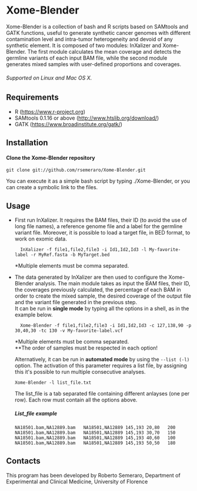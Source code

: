 # Xome-Blender
Xome-Blender is a collection of bash and R scripts based on SAMtools and GATK functions, useful to generate synthetic cancer genomes with different contamination level and intra-tumor heterogeneity and devoid of any synthetic element.
It is composed of two modules: InXalizer and Xome-Blender. The first module calculates the mean coverage and detects the germline variants of each input BAM file, while the second module generates mixed samples with user-defined proportions and coverages.
###### Supported on Linux and Mac OS X.

## Requirements 
* R (https://www.r-project.org)
* SAMtools 0.1.16 or above (http://www.htslib.org/download/)
* GATK (https://www.broadinstitute.org/gatk/)

## Installation
#### Clone the Xome-Blender repository
    git clone git://github.com/rsemeraro/Xome-Blender.git
You can execute it as a simple bash script by typing ./Xome-Blender, or you can create a symbolic link to the files.

## Usage
* First run InXalizer. It requires the BAM files, their ID (to avoid the use of long file names), a reference genome file and a label for the germline variant file. Moreover, it is possible to load a target file, in BED format, to work on exomic data.

        InXalizer -f file1,file2,file3 -i Id1,Id2,Id3 -l My-favorite-label -r MyRef.fasta -b MyTarget.bed

  *Multiple elements must be comma separated.
* The data generated by InXalizer are then used to configure the Xome-Blender analysis.
The main module takes as input the BAM files, their ID, the coverages previously calculated, the percentage of each BAM in order to create the mixed sample, the desired coverage of the output file and the variant file generated in the previous step. <br /> It can be run in **single mode** by typing all the options in a shell, as in the example below.

        Xome-Blender -f file1,file2,file3 -i Id1,Id2,Id3 -c 127,138,90 -p 30,40,30 -tc 130 -v My-favorite-label.vcf
  \*Multiple elements must be comma separated. <br />
  \**The order of samples must be respected in each option!
  
  Alternatively, it can be run in **automated mode** by using the ```--list (-l)``` option. The activation of this parameter requires a list file, by assigning this it's possible to run multiple consecutive analyses.

      Xome-Blender -l list_file.txt
   The list_file is a tab separated file containing different anlayses (one per row). Each row must contain all the options above.
  ##### List_file example
      NA18501.bam,NA12889.bam	NA18501,NA12889	145,193	20,80	200
      NA18501.bam,NA12889.bam	NA18501,NA12889	145,193	30,70	150
      NA18501.bam,NA12889.bam	NA18501,NA12889	145,193	40,60	100
      NA18501.bam,NA12889.bam	NA18501,NA12889	145,193	50,50	180 

## Contacts

This program has been developed by Roberto Semeraro, Department of Experimental and Clinical Medicine, University of Florence
